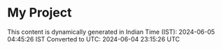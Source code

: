 # My Project

This content is dynamically generated in Indian Time (IST): 2024-06-05 04:45:26 IST
Converted to UTC: 2024-06-04 23:15:26 UTC
